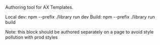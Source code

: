 Authoring tool for AX Templates.

Local dev: npm --prefix ./library run dev
Build: npm --prefix ./library run build

Note: this block should be authored separately on a page to avoid style pollution with prod styles
